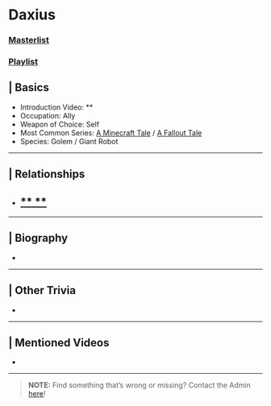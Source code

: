 # Daxius
### [Masterlist]()
### [Playlist](https://www.youtube.com/playlist?list=PLwljWXtmIKiT-8cG2UlAKZyfgzOlsH432)


## | Basics
- Introduction Video: **
- Occupation: Ally
- Weapon of Choice: Self
- Most Common Series: [A Minecraft Tale](6.Series/Tale_Series/Minecraft_Tale.md) / [A Fallout Tale](6.Series/Tale_Series/Falout_Tale.md)
- Species: Golem / Giant Robot

----

## | Relationships
- [** **]()
  - 

----

## | Biography
- 

----

## | Other Trivia
- 

----

## | Mentioned Videos
- []()

----

> **NOTE:** Find something that’s wrong or missing? Contact the Admin [here](../chapter_2.md)!